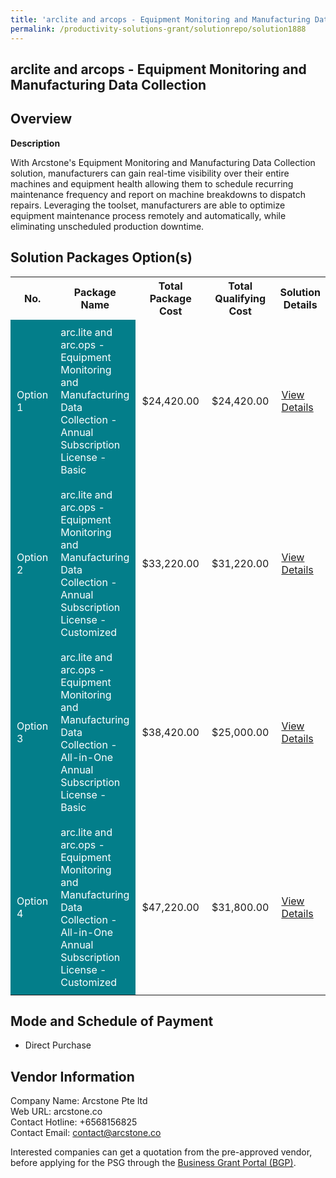 ```yaml
---
title: 'arclite and arcops - Equipment Monitoring and Manufacturing Data Collection'
permalink: /productivity-solutions-grant/solutionrepo/solution1888
---
```


## arclite and arcops - Equipment Monitoring and Manufacturing Data Collection

## Overview

**Description**

With Arcstone's Equipment Monitoring and Manufacturing Data Collection solution, manufacturers can gain real-time visibility over their entire machines and equipment health allowing them to schedule recurring maintenance frequency and report on machine breakdowns to dispatch repairs. Leveraging the toolset, manufacturers are able to optimize equipment maintenance process remotely and automatically, while eliminating unscheduled production downtime.

## Solution Packages Option(s)

<table>
<tr>
<th><b>No.</b></th>
<th><b>Package Name</b></th>
<th><b>Total Package Cost</b></th>
<th><b>Total Qualifying Cost</b></th>
<th><b>Solution Details</b></th>
</tr>
<tr>
<td style='padding: 10px; background-color: #037E8A; color: #FFFFFF;'>Option 1</td>
<td style='padding: 10px; background-color: #037E8A; color: #FFFFFF;'>arc.lite and arc.ops - Equipment Monitoring and Manufacturing Data Collection - Annual Subscription License - Basic</td>
<td style='padding: 10px;'>$24,420.00</td>
<td style='padding: 10px;'>$24,420.00</td>
<td style='padding: 10px;'><a href='https://www.gobusiness.gov.sg/images/psg/Equipment_Monitoring_20200862_Desensitised_Annex_3_Part_1.pdf' target='_blank'>View Details</a></td>
</tr>
<tr>
<td style='padding: 10px; background-color: #037E8A; color: #FFFFFF;'>Option 2</td>
<td style='padding: 10px; background-color: #037E8A; color: #FFFFFF;'>arc.lite and arc.ops - Equipment Monitoring and Manufacturing Data Collection - Annual Subscription License - Customized</td>
<td style='padding: 10px;'>$33,220.00</td>
<td style='padding: 10px;'>$31,220.00</td>
<td style='padding: 10px;'><a href='https://www.gobusiness.gov.sg/images/psg/Equipment_Monitoring_20200862_Desensitised_Annex_3_Part_2.pdf' target='_blank'>View Details</a></td>
</tr>
<tr>
<td style='padding: 10px; background-color: #037E8A; color: #FFFFFF;'>Option 3</td>
<td style='padding: 10px; background-color: #037E8A; color: #FFFFFF;'>arc.lite and arc.ops - Equipment Monitoring and Manufacturing Data Collection - All-in-One Annual Subscription License - Basic</td>
<td style='padding: 10px;'>$38,420.00</td>
<td style='padding: 10px;'>$25,000.00</td>
<td style='padding: 10px;'><a href='https://www.gobusiness.gov.sg/images/psg/Equipment_Monitoring_20200862_Desensitised_Annex_3_Part_3.pdf' target='_blank'>View Details</a></td>
</tr>
<tr>
<td style='padding: 10px; background-color: #037E8A; color: #FFFFFF;'>Option 4</td>
<td style='padding: 10px; background-color: #037E8A; color: #FFFFFF;'>arc.lite and arc.ops - Equipment Monitoring and Manufacturing Data Collection - All-in-One Annual Subscription License - Customized</td>
<td style='padding: 10px;'>$47,220.00</td>
<td style='padding: 10px;'>$31,800.00</td>
<td style='padding: 10px;'><a href='https://www.gobusiness.gov.sg/images/psg/Equipment_Monitoring_20200862_Desensitised_Annex_3_Part_4.pdf' target='_blank'>View Details</a></td>
</tr>
</table>

## Mode and Schedule of Payment

 - Direct Purchase

## Vendor Information

 Company Name: Arcstone Pte ltd<br>Web URL: arcstone.co <br>Contact Hotline: +6568156825 <br>Contact Email: contact@arcstone.co <br>

Interested companies can get a quotation from the pre-approved vendor, before applying for the PSG through the <a href='https://www.businessgrants.gov.sg/' target='_blank' rel='noopener'>Business Grant Portal (BGP)</a>.

<script src="/jquery/resize-tables.js"></script>
